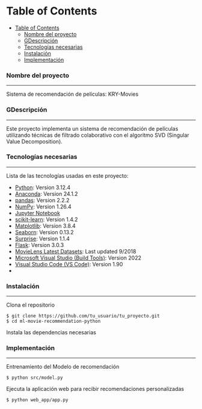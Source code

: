 # Table of Contents
- [Table of Contents](#table-of-contents)
    - [Nombre del proyecto](#nombre-del-proyecto)
    - [GDescripción](#gdescripción)
    - [Tecnologías necesarias](#tecnologías-necesarias)
    - [Instalación](#instalación)
    - [Implementación](#implementación)

### Nombre del proyecto
***
Sistema de recomendación de películas: KRY-Movies

### GDescripción
***
Este proyecto implementa un sistema de recomendación de películas utilizando técnicas de filtrado colaborativo con el algoritmo SVD (Singular Value Decomposition).
 
### Tecnologías necesarias
***
Lista de las tecnologías usadas en este proyecto:
* [Python](https://www.python.org/): Version 3.12.4
* [Anaconda](https://www.anaconda.com/): Version 24.1.2
* [pandas](https://pandas.pydata.org/): Version 2.2.2
* [NumPy](https://numpy.org/): Version 1.26.4
* [Jupyter Notebook](https://jupyter.org/)
* [scikit-learn](https://scikit-learn.org/stable/): Version 1.4.2
* [Matplotlib](https://matplotlib.org): Version 3.8.4
* [Seaborn](https://seaborn.pydata.org): Version 0.13.2
* [Surprise](https://surpriselib.com): Version 1.1.4
* [Flask](https://flask.palletsprojects.com/en/3.0.x/): Version 3.0.3
* [MovieLens Latest Datasets](https://grouplens.org/datasets/movielens/): Last updated 9/2018
* [Microsoft Visual Studio (Build Tools)](https://visualstudio.microsoft.com/es/downloads/): Version 2022
* [Visual Studio Code (VS Code)](https://code.visualstudio.com): Version 1.90
* 
### Instalación
***
Clona el repositorio
```
$ git clone https://github.com/tu_usuario/tu_proyecto.git
$ cd ml-movie-recommendation-python
```
Instala las dependencias necesarias

### Implementación
***
Entrenamiento del Modelo de recomendación 
```
$ python src/model.py
```
Ejecuta la aplicación web para recibir recomendaciones personalizadas
```
$ python web_app/app.py
```     
